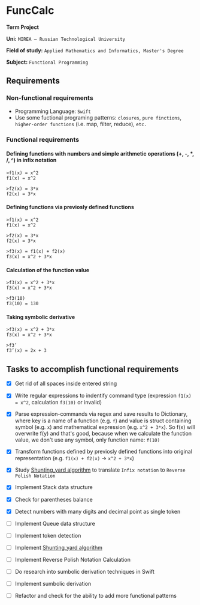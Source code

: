 # FuncCalc

**Term Project**

**Uni:** `MIREA – Russian Technological University`

**Field of study:** `Applied Mathematics and Informatics, Master's Degree`

**Subject:** `Functional Programming`

## Requirements

### Non-functional requirements

* Programming Language: `Swift`
* Use some fuctional programing patterns: `closures`, `pure finctions`, `higher-order functions` (i.e. map, filter, reduce), `etc.`

### Functional requirements

#### Defining functions with numbers and simple arithmetic operations (+, -, *, /, ^) in infix notation

```
>f1(x) = x^2
f1(x) = x^2

>f2(x) = 3*x
f2(x) = 3*x
```

#### Defining functions via previosly defined functions

```
>f1(x) = x^2
f1(x) = x^2

>f2(x) = 3*x
f2(x) = 3*x

>f3(x) = f1(x) + f2(x)
f3(x) = x^2 + 3*x
```

#### Calculation of the function value

```
>f3(x) = x^2 + 3*x
f3(x) = x^2 + 3*x

>f3(10)
f3(10) = 130
```

#### Taking symbolic derivative

```
>f3(x) = x^2 + 3*x
f3(x) = x^2 + 3*x

>f3’
f3’(x) = 2x + 3
```


## Tasks to accomplish functional requirements
- [x] Get rid of all spaces inside entered string
- [x] Write regular expressions to indentify command type (expression `f1(x) = x^2`, calculation `f3(10)` or invalid)
- [x] Parse expression-commands via regex and save results to Dictionary, where key is a name of a function (e.g. `f`) and value is struct containing symbol (e.g. `x`) and mathematical expression (e.g. `x^2 + 3*x`). So f(x) will overwrite f(y) and that's good, because when we calculate the function value, we don't use any symbol, only function name: `f(10)`
- [x] Transform functions defined by previosly defined functions into original representation (e.g. `f1(x) + f2(x)` -> `x^2 + 3*x`)
- [x] Study [Shunting_yard algorithm](https://en.wikipedia.org/wiki/Shunting_yard_algorithm) to translate `Infix notation` to `Reverse Polish Notation`
- [x] Implement Stack data structure
- [x] Check for parentheses balance
- [x] Detect numbers with many digits and decimal point as single token
- [ ] Implement Queue data structure
- [ ] Implement token detection
- [ ] Implement [Shunting_yard algorithm](https://en.wikipedia.org/wiki/Shunting_yard_algorithm)
- [ ] Implement Reverse Polish Notation Calculation
- [ ] Do research into sumbolic derivation techniques in Swift
- [ ] Implement sumbolic derivation
- [ ] Refactor and check for the ability to add more functional patterns

